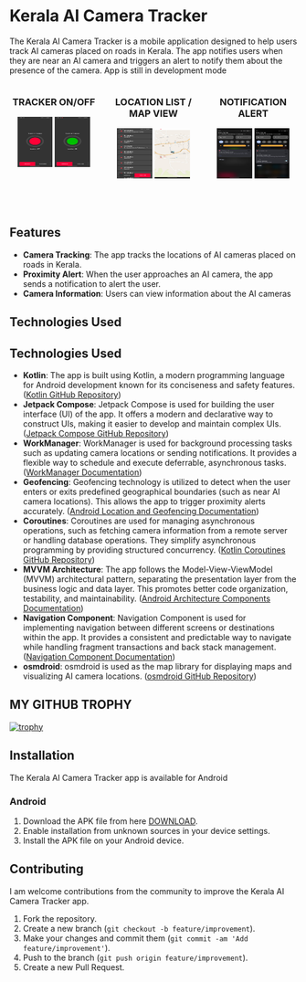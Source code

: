 # Kerala AI Camera Tracker

The Kerala AI Camera Tracker is a mobile application designed to help users track AI cameras placed
on roads in Kerala. The app notifies users when they are near an AI camera and triggers an alert to
notify them about the presence of the camera.
App is still in development mode

<div style="display: grid; grid-template-columns: repeat(3, 1fr); gap: 20px;">
<div style="text-align: center;">
        <h3>TRACKER ON/OFF</h3>
        <img src="https://github.com/rameshvoltella/KeralaAICameraTracker/blob/beta/appfiles/one.jpeg?raw=true" alt="Tracker OFF" style="width: 40%; height: 40%;">
        <img src="https://github.com/rameshvoltella/KeralaAICameraTracker/blob/beta/appfiles/teo.jpeg?raw=true" alt="Tracker ON" style="width: 40%; height: 40%;">
    </div>
<div style="text-align: center;">
        <h3>LOCATION LIST / MAP VIEW</h3>
     <img src="https://github.com/rameshvoltella/KeralaAICameraTracker/blob/beta/appfiles/three.jpeg?raw=true" alt="Location List" style="width: 40%; height: 40%;">
    <img src="https://github.com/rameshvoltella/KeralaAICameraTracker/blob/beta/appfiles/four.jpeg?raw=true" alt="MAP VIEW" style="width: 40%; height: 40%;">

</div>
<div style="text-align: center;">
        <h3>NOTIFICATION ALERT</h3>
        <img src="https://github.com/rameshvoltella/KeralaAICameraTracker/blob/beta/appfiles/five.jpeg?raw=true" alt="NOTIFICATION 1" style="width: 40%; height: 40%;">
    <img src="https://github.com/rameshvoltella/KeralaAICameraTracker/blob/beta/appfiles/six.jpeg?raw=true" alt="NOTIFICATION 2" style="width: 40%; height: 40%;">

</div>


</div>

## Features

- **Camera Tracking**: The app tracks the locations of AI cameras placed on roads in Kerala.
- **Proximity Alert**: When the user approaches an AI camera, the app sends a notification to alert
  the user.
- **Camera Information**: Users can view information about the AI cameras

## Technologies Used

## Technologies Used

- **Kotlin**: The app is built using Kotlin, a modern programming language for Android development known for its conciseness and safety features. ([Kotlin GitHub Repository](https://github.com/JetBrains/kotlin))
- **Jetpack Compose**: Jetpack Compose is used for building the user interface (UI) of the app. It offers a modern and declarative way to construct UIs, making it easier to develop and maintain complex UIs. ([Jetpack Compose GitHub Repository](https://github.com/androidx/androidx/tree/androidx-main/compose))
- **WorkManager**: WorkManager is used for background processing tasks such as updating camera locations or sending notifications. It provides a flexible way to schedule and execute deferrable, asynchronous tasks. ([WorkManager Documentation](https://developer.android.com/topic/libraries/architecture/workmanager))
- **Geofencing**: Geofencing technology is utilized to detect when the user enters or exits predefined geographical boundaries (such as near AI camera locations). This allows the app to trigger proximity alerts accurately. ([Android Location and Geofencing Documentation](https://developer.android.com/training/location/geofencing))
- **Coroutines**: Coroutines are used for managing asynchronous operations, such as fetching camera information from a remote server or handling database operations. They simplify asynchronous programming by providing structured concurrency. ([Kotlin Coroutines GitHub Repository](https://github.com/Kotlin/kotlinx.coroutines))
- **MVVM Architecture**: The app follows the Model-View-ViewModel (MVVM) architectural pattern, separating the presentation layer from the business logic and data layer. This promotes better code organization, testability, and maintainability. ([Android Architecture Components Documentation](https://developer.android.com/topic/libraries/architecture))
- **Navigation Component**: Navigation Component is used for implementing navigation between different screens or destinations within the app. It provides a consistent and predictable way to navigate while handling fragment transactions and back stack management. ([Navigation Component Documentation](https://developer.android.com/guide/navigation))
- **osmdroid**: osmdroid is used as the map library for displaying maps and visualizing AI camera locations. ([osmdroid GitHub Repository](https://github.com/osmdroid/osmdroid))

## MY GITHUB TROPHY

[![trophy](https://github-profile-trophy.vercel.app/?username=rameshvoltella)](https://github.com/ryo-ma/github-profile-trophy)


## Installation

The Kerala AI Camera Tracker app is available for Android

### Android

1. Download the APK file from
   here [DOWNLOAD](https://github.com/rameshvoltella/KeralaAICameraTracker/raw/beta/appfiles/apk/a1_cam_alpha_build%232.apk).
2. Enable installation from unknown sources in your device settings.
3. Install the APK file on your Android device.

## Contributing

I am welcome contributions from the community to improve the Kerala AI Camera Tracker app.

1. Fork the repository.
2. Create a new branch (`git checkout -b feature/improvement`).
3. Make your changes and commit them (`git commit -am 'Add feature/improvement'`).
4. Push to the branch (`git push origin feature/improvement`).
5. Create a new Pull Request.

